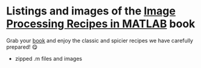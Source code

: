 # Listings and images of the [Image Processing Recipes in MATLAB](https://www.routledge.com/Image-Processing-Recipes-in-MATLAB/Marques-Borba/p/book/9780367767136) book

Grab your [book](https://www.routledge.com/Image-Processing-Recipes-in-MATLAB/Marques-Borba/p/book/9780367767136) and enjoy the classic and spicier recipes we have carefully prepared! :yum: 

- zipped .m files and images 

